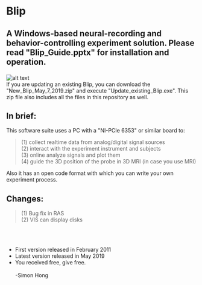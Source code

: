 # Blip
## A Windows-based neural-recording and behavior-controlling experiment solution. Please read "Blip_Guide.pptx" for installation and operation.<p>
 ![alt text](https://github.com/simonyhong/Blip/Blip_Screen.png?raw=true)<br>
If you are updating an existing Blip, you can download the "New_Blip_May_7_2019.zip" and execute "Update_existing_Blip.exe". This zip file also includes all the files in this repository as well.<p>
## In brief:<br>
This software suite uses a PC with a "NI-PCIe 6353" or similar board to:<br> 
>(1) collect realtime data from analog/digital signal sources<br> 
>(2) interact with the experiment instrument and subjects<br>
>(3) online analyze signals and plot them<br>
>(4) guide the 3D position of the probe in 3D MRI (in case you use MRI)</p>

Also it has an open code format with which you can write your own experiment process.<p><p>
 

## Changes:<br>
>(1) Bug fix in RAS<br>
>(2) VIS can display disks
 
<br><br>
- First version released in February 2011<br>
- Latest version released in May 2019<br>
- You received free, give free.<br><br>
-Simon Hong
